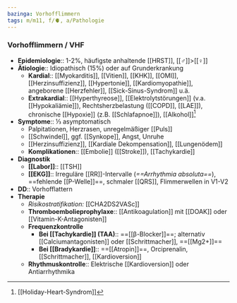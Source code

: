 ```yaml
---
bazinga: Vorhofflimmern
tags: m/m11, f/🫀, a/Pathologie
---
```

### Vorhofflimmern / VHF
- **Epidemiologie**:: 1-2%, häufigste anhaltende [[HRST]], [[♂]]>[[♀]]
- **Ätiologie**:: Idiopathisch (15%) oder auf Grunderkrankung
	- **Kardial**:: [[Myokarditis]], [[Vitien]], [[KHK]], [[OMI]], [[Herzinsuffizienz]], [[Hypertonie]], [[Kardiomyopathie]], angeborene [[Herzfehler]], [[Sick-Sinus-Syndrom]] u.ä.
	- **Extrakardial**:: [[Hyperthyreose]], [[Elektrolytstörungen]] (v.a. [[Hypokaliämie]]), Rechtsherzbelastung ([[COPD]], [[LAE]]), chronische [[Hypoxie]] (z.B. [[Schlafapnoe]]), [[Alkohol]][^1]
- **Symptome**:: ⅓ asymptomatisch
	- Palpitationen, Herzrasen, unregelmäßiger [[Puls]]
	- [[Schwindel]], ggf. [[Synkope]], Angst, Unruhe
	- [[Herzinsuffizienz]], [[Kardiale Dekompensation]], [[Lungenödem]]
	- **Komplikationen**:: [[Embolie]] ([[Stroke]]), [[Tachykardie]]
- **Diagnostik**
	- **[[Labor]]**:: [[TSH]]
	- **[[EKG]]**:: Irreguläre [[RR]]-Intervalle (*==Arrhythmia absoluta==*), ==fehlende [[P-Welle]]==, schmaler [[QRS]], Flimmerwellen in V1-V2
- **DD**:: Vorhofflattern
- **Therapie**
	- *Risikostratifikation:* [[CHA2DS2VASc]]
	- **Thromboembolieprophylaxe**:: [[Antikoagulation]] mit [[DOAK]] oder [[Vitamin-K-Antagonisten]]
	- **Frequenzkontrolle**
		- **Bei [[Tachykardie]] (TAA)**:: ==[[β-Blocker]]==; alternativ [[Calciumantagonisten]] oder [[Schrittmacher]], ==[[Mg2+]]==
		- **Bei [[Bradykardie]]**:: ==[[Atropin]]==, Orciprenalin, [[Schrittmacher]], [[Kardioversion]]
	- **Rhythmuskontrolle**:: Elektrische [[Kardioversion]] oder Antiarrhythmika
<!--SR:!2023-02-06,26,290-->

[^1]: [[Holiday-Heart-Syndrom]]